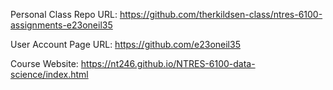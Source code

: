 Personal Class Repo URL: https://github.com/therkildsen-class/ntres-6100-assignments-e23oneil35

User Account Page URL: https://github.com/e23oneil35

Course Website: https://nt246.github.io/NTRES-6100-data-science/index.html


